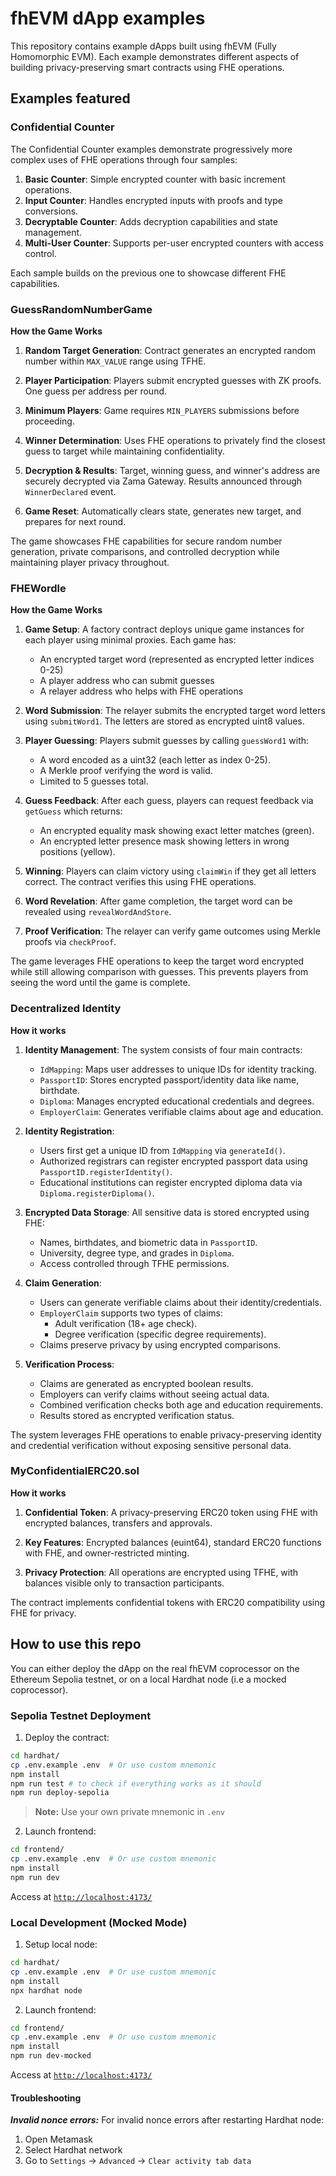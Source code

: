 # fhEVM dApp examples

This repository contains example dApps built using fhEVM (Fully Homomorphic EVM). Each example demonstrates different aspects of building privacy-preserving smart contracts using FHE operations.

## Examples featured

### Confidential Counter
The Confidential Counter examples demonstrate progressively more complex uses of FHE operations through four samples:

1. **Basic Counter**: Simple encrypted counter with basic increment operations.
2. **Input Counter**: Handles encrypted inputs with proofs and type conversions.
3. **Decryptable Counter**: Adds decryption capabilities and state management.
4. **Multi-User Counter**: Supports per-user encrypted counters with access control.

Each sample builds on the previous one to showcase different FHE capabilities.

### GuessRandomNumberGame

**How the Game Works**

1. **Random Target Generation**: Contract generates an encrypted random number within `MAX_VALUE` range using TFHE.

2. **Player Participation**: Players submit encrypted guesses with ZK proofs. One guess per address per round.

3. **Minimum Players**: Game requires `MIN_PLAYERS` submissions before proceeding.

4. **Winner Determination**: Uses FHE operations to privately find the closest guess to target while maintaining confidentiality.

5. **Decryption & Results**: Target, winning guess, and winner's address are securely decrypted via Zama Gateway. Results announced through `WinnerDeclared` event.

6. **Game Reset**: Automatically clears state, generates new target, and prepares for next round.

The game showcases FHE capabilities for secure random number generation, private comparisons, and controlled decryption while maintaining player privacy throughout.

### FHEWordle

**How the Game Works**

1. **Game Setup**: A factory contract deploys unique game instances for each player using minimal proxies. Each game has:
   - An encrypted target word (represented as encrypted letter indices 0-25)
   - A player address who can submit guesses
   - A relayer address who helps with FHE operations

2. **Word Submission**: The relayer submits the encrypted target word letters using `submitWord1`. The letters are stored as encrypted uint8 values.

3. **Player Guessing**: Players submit guesses by calling `guessWord1` with:
   - A word encoded as a uint32 (each letter as index 0-25).
   - A Merkle proof verifying the word is valid.
   - Limited to 5 guesses total.

4. **Guess Feedback**: After each guess, players can request feedback via `getGuess` which returns:
   - An encrypted equality mask showing exact letter matches (green).
   - An encrypted letter presence mask showing letters in wrong positions (yellow).

5. **Winning**: Players can claim victory using `claimWin` if they get all letters correct. The contract verifies this using FHE operations.

6. **Word Revelation**: After game completion, the target word can be revealed using `revealWordAndStore`.

7. **Proof Verification**: The relayer can verify game outcomes using Merkle proofs via `checkProof`.

The game leverages FHE operations to keep the target word encrypted while still allowing comparison with guesses. This prevents players from seeing the word until the game is complete.


### Decentralized Identity

**How it works**

1. **Identity Management**: The system consists of four main contracts:
   - `IdMapping`: Maps user addresses to unique IDs for identity tracking.
   - `PassportID`: Stores encrypted passport/identity data like name, birthdate.
   - `Diploma`: Manages encrypted educational credentials and degrees.
   - `EmployerClaim`: Generates verifiable claims about age and education.

2. **Identity Registration**:
   - Users first get a unique ID from `IdMapping` via `generateId()`.
   - Authorized registrars can register encrypted passport data using `PassportID.registerIdentity()`.
   - Educational institutions can register encrypted diploma data via `Diploma.registerDiploma()`.

3. **Encrypted Data Storage**: All sensitive data is stored encrypted using FHE:
   - Names, birthdates, and biometric data in `PassportID`.
   - University, degree type, and grades in `Diploma`.
   - Access controlled through TFHE permissions.

4. **Claim Generation**:
   - Users can generate verifiable claims about their identity/credentials.
   - `EmployerClaim` supports two types of claims:
     - Adult verification (18+ age check).
     - Degree verification (specific degree requirements).
   - Claims preserve privacy by using encrypted comparisons.

5. **Verification Process**:
   - Claims are generated as encrypted boolean results.
   - Employers can verify claims without seeing actual data.
   - Combined verification checks both age and education requirements.
   - Results stored as encrypted verification status.

The system leverages FHE operations to enable privacy-preserving identity and credential verification without exposing sensitive personal data.

### MyConfidentialERC20.sol

**How it works**
1. **Confidential Token**: A privacy-preserving ERC20 token using FHE with encrypted balances, transfers and approvals.

2. **Key Features**: Encrypted balances (euint64), standard ERC20 functions with FHE, and owner-restricted minting.

3. **Privacy Protection**: All operations are encrypted using TFHE, with balances visible only to transaction participants.

The contract implements confidential tokens with ERC20 compatibility using FHE for privacy.

## How to use this repo

You can either deploy the dApp on the real fhEVM coprocessor on the Ethereum Sepolia testnet, or on a local Hardhat node (i.e a mocked coprocessor).

### Sepolia Testnet Deployment
1. Deploy the contract:
```bash
cd hardhat/
cp .env.example .env  # Or use custom mnemonic
npm install
npm run test # to check if everything works as it should
npm run deploy-sepolia
```
> **Note:** Use your own private mnemonic in `.env`

2. Launch frontend:
```bash
cd frontend/
cp .env.example .env  # Or use custom mnemonic
npm install
npm run dev
```

Access at [`http://localhost:4173/`](http://localhost:4173/)

### Local Development (Mocked Mode)
1. Setup local node:
```bash
cd hardhat/
cp .env.example .env  # Or use custom mnemonic
npm install
npx hardhat node
```

2. Launch frontend:
```bash
cd frontend/
cp .env.example .env  # Or use custom mnemonic
npm install
npm run dev-mocked
```

Access at [`http://localhost:4173/`](http://localhost:4173/)

#### Troubleshooting

**_Invalid nonce errors:_** 
For invalid nonce errors after restarting Hardhat node:
1. Open Metamask
2. Select Hardhat network
3. Go to `Settings` -> `Advanced` -> `Clear activity tab data`

